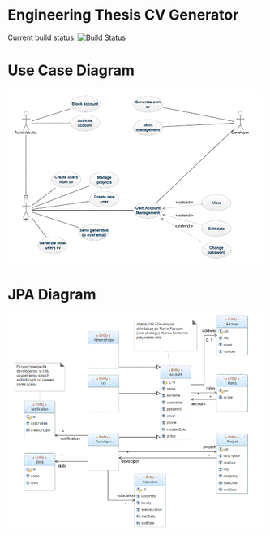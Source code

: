 # Engineering Thesis CV Generator

Current build status:  [![Build Status](https://travis-ci.org/psolarski/Engineering-Thesis---CV-generator.svg?branch=master)](https://travis-ci.org/psolarski/Engineering-Thesis---CV-generator)

# Use Case Diagram
![Alt Text](https://raw.githubusercontent.com/psolarski/Engineering-Thesis---CV-generator/master/src/main/resources/diagrams/UseCaseDiagram.gif)

# JPA Diagram
![Alt Text](https://raw.githubusercontent.com/psolarski/Engineering-Thesis---CV-generator/master/src/main/resources/diagrams/JPADiagram.gif)
